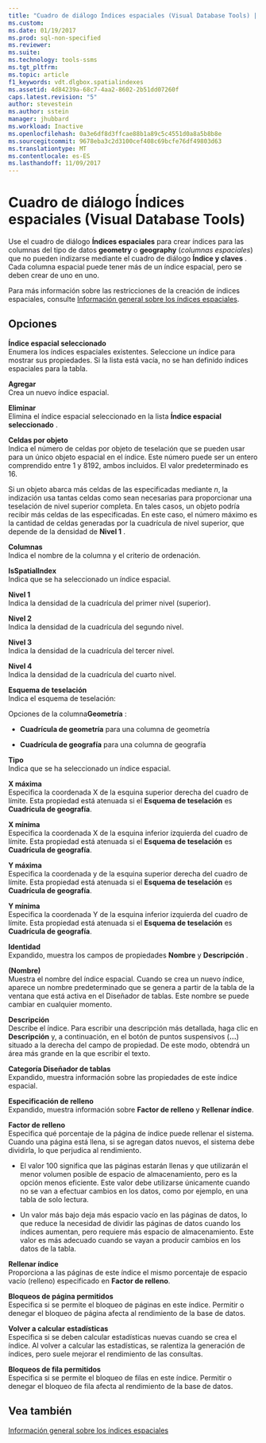 ```yaml
---
title: "Cuadro de diálogo Índices espaciales (Visual Database Tools) | Microsoft Docs"
ms.custom: 
ms.date: 01/19/2017
ms.prod: sql-non-specified
ms.reviewer: 
ms.suite: 
ms.technology: tools-ssms
ms.tgt_pltfrm: 
ms.topic: article
f1_keywords: vdt.dlgbox.spatialindexes
ms.assetid: 4d84239a-68c7-4aa2-8602-2b51dd07260f
caps.latest.revision: "5"
author: stevestein
ms.author: sstein
manager: jhubbard
ms.workload: Inactive
ms.openlocfilehash: 0a3e6df8d3ffcae88b1a89c5c4551d0a8a5b8b8e
ms.sourcegitcommit: 9678eba3c2d3100cef408c69bcfe76df49803d63
ms.translationtype: MT
ms.contentlocale: es-ES
ms.lasthandoff: 11/09/2017
---
```

# <a name="spatial-indexes-dialog-box-visual-database-tools"></a>Cuadro de diálogo Índices espaciales (Visual Database Tools)
Use el cuadro de diálogo **Índices espaciales** para crear índices para las columnas del tipo de datos **geometry** o **geography** (*columnas espaciales*) que no pueden indizarse mediante el cuadro de diálogo **Índice y claves** . Cada columna espacial puede tener más de un índice espacial, pero se deben crear de uno en uno.  
  
Para más información sobre las restricciones de la creación de índices espaciales, consulte [Información general sobre los índices espaciales](http://msdn.microsoft.com/en-us/b1ae7b78-182a-459e-ab28-f743e43f8293).  
  
## <a name="options"></a>Opciones  
**Índice espacial seleccionado**  
Enumera los índices espaciales existentes. Seleccione un índice para mostrar sus propiedades. Si la lista está vacía, no se han definido índices espaciales para la tabla.  
  
**Agregar**  
Crea un nuevo índice espacial.  
  
**Eliminar**  
Elimina el índice espacial seleccionado en la lista **Índice espacial seleccionado** .  
  
**Celdas por objeto**  
Indica el número de celdas por objeto de teselación que se pueden usar para un único objeto espacial en el índice. Este número puede ser un entero comprendido entre 1 y 8192, ambos incluidos. El valor predeterminado es 16.  
  
Si un objeto abarca más celdas de las especificadas mediante *n*, la indización usa tantas celdas como sean necesarias para proporcionar una teselación de nivel superior completa. En tales casos, un objeto podría recibir más celdas de las especificadas. En este caso, el número máximo es la cantidad de celdas generadas por la cuadrícula de nivel superior, que depende de la densidad de **Nivel 1** .  
  
**Columnas**  
Indica el nombre de la columna y el criterio de ordenación.  
  
**IsSpatialIndex**  
Indica que se ha seleccionado un índice espacial.  
  
**Nivel 1**  
Indica la densidad de la cuadrícula del primer nivel (superior).  
  
**Nivel 2**  
Indica la densidad de la cuadrícula del segundo nivel.  
  
**Nivel 3**  
Indica la densidad de la cuadrícula del tercer nivel.  
  
**Nivel 4**  
Indica la densidad de la cuadrícula del cuarto nivel.  
  
**Esquema de teselación**  
Indica el esquema de teselación:  
  
Opciones de la columna**Geometría** :  
  
-   **Cuadrícula de geometría** para una columna de geometría  
  
-   **Cuadrícula de geografía** para una columna de geografía  
  
**Tipo**  
Indica que se ha seleccionado un índice espacial.  
  
**X máxima**  
Especifica la coordenada X de la esquina superior derecha del cuadro de límite. Esta propiedad está atenuada si el **Esquema de teselación** es **Cuadrícula de geografía**.  
  
**X mínima**  
Especifica la coordenada X de la esquina inferior izquierda del cuadro de límite. Esta propiedad está atenuada si el **Esquema de teselación** es **Cuadrícula de geografía**.  
  
**Y máxima**  
Especifica la coordenada y de la esquina superior derecha del cuadro de límite. Esta propiedad está atenuada si el **Esquema de teselación** es **Cuadrícula de geografía**.  
  
**Y mínima**  
Especifica la coordenada Y de la esquina inferior izquierda del cuadro de límite. Esta propiedad está atenuada si el **Esquema de teselación** es **Cuadrícula de geografía**.  
  
**Identidad**  
Expandido, muestra los campos de propiedades **Nombre** y **Descripción** .  
  
**(Nombre)**  
Muestra el nombre del índice espacial. Cuando se crea un nuevo índice, aparece un nombre predeterminado que se genera a partir de la tabla de la ventana que está activa en el Diseñador de tablas. Este nombre se puede cambiar en cualquier momento.  
  
**Descripción**  
Describe el índice. Para escribir una descripción más detallada, haga clic en **Descripción** y, a continuación, en el botón de puntos suspensivos (**…**) situado a la derecha del campo de propiedad. De este modo, obtendrá un área más grande en la que escribir el texto.  
  
**Categoría Diseñador de tablas**  
Expandido, muestra información sobre las propiedades de este índice espacial.  
  
**Especificación de relleno**  
Expandido, muestra información sobre **Factor de relleno** y **Rellenar índice**.  
  
**Factor de relleno**  
Especifica qué porcentaje de la página de índice puede rellenar el sistema. Cuando una página está llena, si se agregan datos nuevos, el sistema debe dividirla, lo que perjudica al rendimiento.  
  
-   El valor 100 significa que las páginas estarán llenas y que utilizarán el menor volumen posible de espacio de almacenamiento, pero es la opción menos eficiente. Este valor debe utilizarse únicamente cuando no se van a efectuar cambios en los datos, como por ejemplo, en una tabla de solo lectura.  
  
-   Un valor más bajo deja más espacio vacío en las páginas de datos, lo que reduce la necesidad de dividir las páginas de datos cuando los índices aumentan, pero requiere más espacio de almacenamiento. Este valor es más adecuado cuando se vayan a producir cambios en los datos de la tabla.  
  
**Rellenar índice**  
Proporciona a las páginas de este índice el mismo porcentaje de espacio vacío (relleno) especificado en **Factor de relleno**.  
  
**Bloqueos de página permitidos**  
Especifica si se permite el bloqueo de páginas en este índice. Permitir o denegar el bloqueo de página afecta al rendimiento de la base de datos.  
  
**Volver a calcular** **estadísticas**  
Especifica si se deben calcular estadísticas nuevas cuando se crea el índice. Al volver a calcular las estadísticas, se ralentiza la generación de índices, pero suele mejorar el rendimiento de las consultas.  
  
**Bloqueos de fila permitidos**  
Especifica si se permite el bloqueo de filas en este índice. Permitir o denegar el bloqueo de fila afecta al rendimiento de la base de datos.  
  
## <a name="see-also"></a>Vea también  
[Información general sobre los índices espaciales](http://msdn.microsoft.com/en-us/b1ae7b78-182a-459e-ab28-f743e43f8293)  
  
